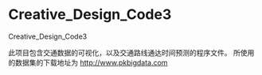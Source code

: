 # Creative_Design_Code3
Creative_Design_Code3

此项目包含交通数据的可视化，以及交通路线通达时间预测的程序文件。
所使用的数据集的下载地址为 http://www.pkbigdata.com
